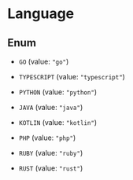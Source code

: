 

# Language

## Enum


* `GO` (value: `"go"`)

* `TYPESCRIPT` (value: `"typescript"`)

* `PYTHON` (value: `"python"`)

* `JAVA` (value: `"java"`)

* `KOTLIN` (value: `"kotlin"`)

* `PHP` (value: `"php"`)

* `RUBY` (value: `"ruby"`)

* `RUST` (value: `"rust"`)



